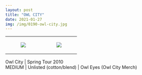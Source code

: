 ```yaml
---
layout: post
title: "OWL CITY"
date: 2021-01-27
img: /img/0190-owl-city.jpg
---
```




<table style="width:100%;"><tr><td style="vertical-align:top;">
      <figure class="tmblr-full" data-orig-height="2048" data-orig-width="1365" data-orig-src="https://concertshirts.netlify.app/shirts/0190/0190-01.jpg"><img src="https://64.media.tumblr.com/7ddddd7a02299a9e750c360747af8d85/1fbe843682c6fcfa-2f/s540x810/d84f34ca3fa5bd3c05c8037468762cf774b43c30.jpg" data-orig-height="2048" data-orig-width="1365" data-orig-src="https://concertshirts.netlify.app/shirts/0190/0190-01.jpg"/></figure></td>
    <td style="vertical-align:top;">
      <figure class="tmblr-full" data-orig-height="2048" data-orig-width="1365" data-orig-src="https://concertshirts.netlify.app/shirts/0190/0190-02.jpg"><img src="https://64.media.tumblr.com/b2b764b757a6a2840e430a88085c7cc2/1fbe843682c6fcfa-e6/s540x810/4aac70c90ae238adf91bee6ec7a587df688bd016.jpg" data-orig-height="2048" data-orig-width="1365" data-orig-src="https://concertshirts.netlify.app/shirts/0190/0190-02.jpg"/></figure></td>
  </tr></table><p>
  Owl City | Spring Tour 2010<br/>MEDIUM | Unlisted (cotton/blend) | Owl Eyes (Owl City Merch)
</p>
